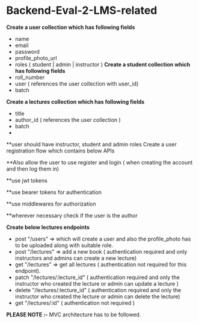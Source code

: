 # Backend-Eval-2-LMS-related

**Create a user collection which has following fields**
- name
- email
- password
- profile_photo_url
- roles ( student | admin | instructor )
**Create a student collection which has following fields**
 - roll_number
 - user ( references the user collection with user_id)
 - batch
 
 **Create a lectures collection which has following fields**
 - title
 - author_id ( references the user collection )
 - batch
 - 
**user should have instructor, student and admin roles Create a user registration flow which contains below APIs

**Also allow the user to use register and login ( when creating the account and then log them in)

**use jwt tokens

**use bearer tokens for authentication

**use middlewares for authorization

**wherever necessary check if the user is the author

**Create below lectures endpoints**
 - post "/users" => which will create a user and also the profile_photo has to be uploaded along with suitable role.
 - post "/lectures" => add a new book ( authentication required and only instructors and admins can create a new lecture)
 - get "/lectures" => get all lectures ( authentication not required for this endpoint).
 - patch "/lectures/:lecture_id" ( authentication required and only the instructor who created the lecture or admin can update a lecture )
 - delete "/lectures/:lecture_id" ( authentication required and only the instructor who created the lecture or admin can delete the lecture)
 - get "/lectures/:id" ( authentication not required )

**PLEASE NOTE :-** MVC architecture has to be followed.
